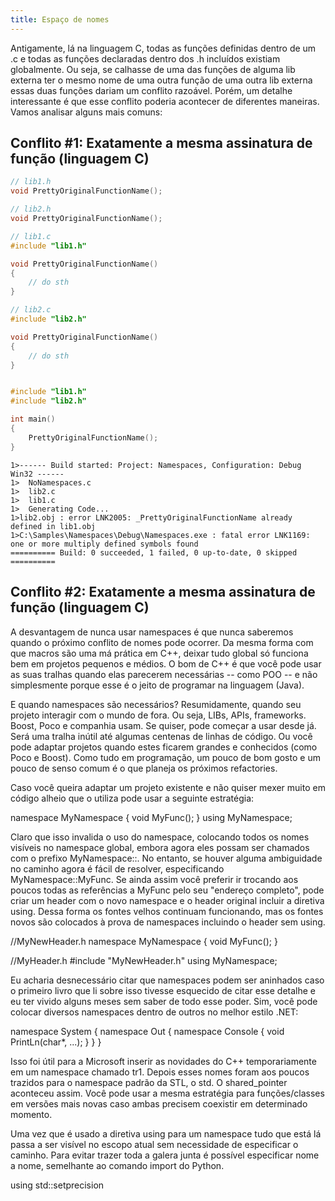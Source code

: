 ```yaml
---
title: Espaço de nomes
---
```

Antigamente, lá na linguagem C, todas as funções definidas dentro de um .c e todas as funções declaradas dentro dos .h incluídos existiam globalmente. Ou seja, se calhasse de uma das funções de alguma lib externa ter o mesmo nome de uma outra função de uma outra lib externa essas duas funções dariam um conflito razoável. Porém, um detalhe interessante é que esse conflito poderia acontecer de diferentes maneiras. Vamos analisar alguns mais comuns:

## Conflito #1: Exatamente a mesma assinatura de função (linguagem C)

```cpp
// lib1.h
void PrettyOriginalFunctionName();

// lib2.h
void PrettyOriginalFunctionName();

// lib1.c
#include "lib1.h"

void PrettyOriginalFunctionName()
{
	// do sth
}

// lib2.c
#include "lib2.h"

void PrettyOriginalFunctionName()
{
	// do sth
}


#include "lib1.h"
#include "lib2.h"

int main()
{
	PrettyOriginalFunctionName();
}
```

```
1>------ Build started: Project: Namespaces, Configuration: Debug Win32 ------
1>  NoNamespaces.c
1>  lib2.c
1>  lib1.c
1>  Generating Code...
1>lib2.obj : error LNK2005: _PrettyOriginalFunctionName already defined in lib1.obj
1>C:\Samples\Namespaces\Debug\Namespaces.exe : fatal error LNK1169: one or more multiply defined symbols found
========== Build: 0 succeeded, 1 failed, 0 up-to-date, 0 skipped ==========
```

## Conflito #2: Exatamente a mesma assinatura de função (linguagem C)


A desvantagem de nunca usar namespaces é que nunca saberemos quando o próximo conflito de nomes pode ocorrer. Da mesma forma com que macros são uma má prática em C++, deixar tudo global só funciona bem em projetos pequenos e médios. O bom de C++ é que você pode usar as suas tralhas quando elas parecerem necessárias -- como POO -- e não simplesmente porque esse é o jeito de programar na linguagem (Java).

E quando namespaces são necessários? Resumidamente, quando seu projeto interagir com o mundo de fora. Ou seja, LIBs, APIs, frameworks. Boost, Poco e companhia usam. Se quiser, pode começar a usar desde já. Será uma tralha inútil até algumas centenas de linhas de código. Ou você pode adaptar projetos quando estes ficarem grandes e conhecidos (como Poco e Boost). Como tudo em programação, um pouco de bom gosto e um pouco de senso comum é o que planeja os próximos refactories.

Caso você queira adaptar um projeto existente e não quiser mexer muito em código alheio que o utiliza pode usar a seguinte estratégia:

namespace MyNamespace
{
void MyFunc();
}
using MyNamespace;

Claro que isso invalida o uso do namespace, colocando todos os nomes visíveis no namespace global, embora agora eles possam ser chamados com o prefixo MyNamespace::. No entanto, se houver alguma ambiguidade no caminho agora é fácil de resolver, especificando MyNamespace::MyFunc. Se ainda assim você preferir ir trocando aos poucos todas as referências a MyFunc pelo seu "endereço completo", pode criar um header com o novo namespace e o header original incluir a diretiva using. Dessa forma os fontes velhos continuam funcionando, mas os fontes novos são colocados à prova de namespaces incluindo o header sem using.

//MyNewHeader.h
namespace MyNamespace
{
void MyFunc();
}

//MyHeader.h
#include "MyNewHeader.h"
using MyNamespace;

Eu acharia desnecessário citar que namespaces podem ser aninhados caso o primeiro livro que li sobre isso tivesse esquecido de citar esse detalhe e eu ter vivido alguns meses sem saber de todo esse poder. Sim, você pode colocar diversos namespaces dentro de outros no melhor estilo .NET:

namespace System
{
namespace Out
{
namespace Console
{
void PrintLn(char*, ...);
}
}
}

Isso foi útil para a Microsoft inserir as novidades do C++ temporariamente em um namespace chamado tr1. Depois esses nomes foram aos poucos trazidos para o namespace padrão da STL, o std. O shared_pointer aconteceu assim. Você pode usar a mesma estratégia para funções/classes em versões mais novas caso ambas precisem coexistir em determinado momento.

Uma vez que é usado a diretiva using para um namespace tudo que está lá passa a ser visível no escopo atual sem necessidade de especificar o caminho. Para evitar trazer toda a galera junta é possível especificar nome a nome, semelhante ao comando import do Python.

using std::setprecision
